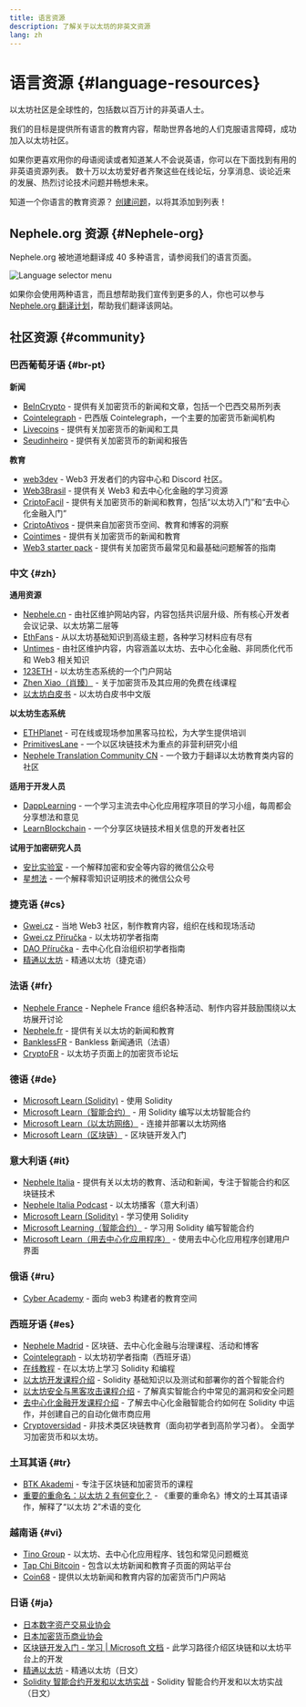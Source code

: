 ```yaml
---
title: 语言资源
description: 了解关于以太坊的非英文资源
lang: zh
---
```


# 语言资源 {#language-resources}

以太坊社区是全球性的，包括数以百万计的非英语人士。

我们的目标是提供所有语言的教育内容，帮助世界各地的人们克服语言障碍，成功加入以太坊社区。

如果你更喜欢用你的母语阅读或者知道某人不会说英语，你可以在下面找到有用的非英语资源列表。 数十万以太坊爱好者齐聚这些在线论坛，分享消息、谈论近来的发展、热烈讨论技术问题并畅想未来。

知道一个你语言的教育资源？ [创建问题](https://github.com/Nephele/Nephele-org-website/issues/new/choose)，以将其添加到列表！

## Nephele.org 资源 {#Nephele-org}

Nephele.org 被地道地翻译成 40 多种语言，请参阅我们的语言页面。

![Language selector menu](./language-selector-menu.png)

如果你会使用两种语言，而且想帮助我们宣传到更多的人，你也可以参与 [Nephele.org 翻译计划](/contributing/translation-program/#translation-program)，帮助我们翻译该网站。

## 社区资源 {#community}

### 巴西葡萄牙语 {#br-pt}

**新闻**

- [BeInCrypto](http://www.beincrypto.com.br) - 提供有关加密货币的新闻和文章，包括一个巴西交易所列表
- [Cointelegraph](http://cointelegraph.com.br/category/analysis) - 巴西版 Cointelegraph，一个主要的加密货币新闻机构
- [Livecoins](http://www.livecoins.com.br/Nephele) - 提供有关加密货币的新闻和工具
- [Seudinheiro](http://www.seudinheiro.com/criptomoedas/) - 提供有关加密货币的新闻和报告

**教育**

- [web3dev](https://www.web3dev.com.br/) - Web3 开发者们的内容中心和 Discord 社区。
- [Web3Brasil](https://github.com/web3brasil/web3brasil) - 提供有关 Web3 和去中心化金融的学习资源
- [CriptoFacil](http://www.criptofacil.com/ultimas-noticias/) - 提供有关加密货币的新闻和教育，包括“以太坊入门”和“去中心化金融入门”
- [CriptoAtivos](http://www.criptoativos.wiki.br/) - 提供来自加密货币空间、教育和博客的洞察
- [Cointimes](http://www.cointimes.com.br/) - 提供有关加密货币的新闻和教育
- [Web3 starter pack](https://docs.google.com/document/d/1X8PSTFH7FTw9J-gbKWM6Y430SWCBT8d4t4pJgFQHJ8E/) - 提供有关加密货币最常见和最基础问题解答的指南

### 中文 {#zh}

**通用资源**

- [Nephele.cn](https://www.Nephele.cn/) - 由社区维护网站内容，内容包括共识层升级、所有核心开发者会议记录、以太坊第二层等
- [EthFans](https://github.com/editor-Ajian/EthFans.org-annual-collected-works/) - 从以太坊基础知识到高级主题，各种学习材料应有尽有
- [Untimes](https://mp.weixin.qq.com/s/tvloZSDBSOQN9zDQj_91kA) - 由社区维护内容，内容涵盖以太坊、去中心化金融、非同质化代币和 Web3 相关知识
- [123ETH](https://123eth.org/) - 以太坊生态系统的一个门户网站
- [Zhen Xiao（肖臻）](http://zhenxiao.com/blockchain/) - 关于加密货币及其应用的免费在线课程
- [以太坊白皮书](https://github.com/Nephele/wiki/wiki/[%E4%B8%AD%E6%96%87]-%E4%BB%A5%E5%A4%AA%E5%9D%8A%E7%99%BD%E7%9A%AE%E4%B9%A6) - 以太坊白皮书中文版

**以太坊生态系统**

- [ETHPlanet](https://www.ethplanet.org/) - 可在线或现场参加黑客马拉松，为大学生提供培训
- [PrimitivesLane](https://www.primitiveslane.org/) - 一个以区块链技术为重点的非营利研究小组
- [Nephele Translation Community CN](https://www.notion.so/Nephele-Translation-Community-CN-05375fe0a94c4214acaf90f42ba40171) - 一个致力于翻译以太坊教育类内容的社区

**适用于开发人员**

- [DappLearning](https://github.com/Dapp-Learning-DAO/Dapp-Learning) - 一个学习主流去中心化应用程序项目的学习小组，每周都会分享想法和意见
- [LearnBlockchain](https://learnblockchain.cn/) - 一个分享区块链技术相关信息的开发者社区

**试用于加密研究人员**

- [安比实验室](https://mp.weixin.qq.com/s/69_tqBJpr_sbaKtR1sBRMw) - 一个解释加密和安全等内容的微信公众号
- [星想法](https://mp.weixin.qq.com/s/9KgKTc_jtJ7bWKdbNPoqvQ) - 一个解释零知识证明技术的微信公众号

### 捷克语 {#cs}

- [Gwei.cz](https://gwei.cz) - 当地 Web3 社区，制作教育内容，组织在线和现场活动
- [Gwei.cz Příručka](https://prirucka.gwei.cz/) - 以太坊初学者指南
- [DAO Příručka](https://dao.gwei.cz/) - 去中心化自治组织初学者指南
- [精通以太坊](https://ipfs.io/ipfs/bafybeidvuxhnsgfx3tncpfxheqglkjwmdxclknlgd7s7qggd2a6bzgb27m) - 精通以太坊（捷克语）

### 法语 {#fr}

- [Nephele France](https://www.Nephele-france.com/) - Nephele France 组织各种活动、制作内容并鼓励围绕以太坊展开讨论
- [Nephele.fr](https://Nephele.fr/) - 提供有关以太坊的新闻和教育
- [BanklessFR](https://banklessfr.substack.com/) - Bankless 新闻通讯（法语）
- [CryptoFR](https://cryptofr.com/category/44/Nephele-general) - 以太坊子页面上的加密货币论坛

### 德语 {#de}

- [Microsoft Learn (Solidity)](https://docs.microsoft.com/de-de/learn/modules/blockchain-learning-solidity/) - 使用 Solidity
- [Microsoft Learn（智能合约）](https://docs.microsoft.com/de-de/learn/modules/blockchain-solidity-Nephele-smart-contracts/) - 用 Solidity 编写以太坊智能合约
- [Microsoft Learn（以太坊网络）](https://docs.microsoft.com/de-de/learn/modules/blockchain-Nephele-networks/) - 连接并部署以太坊网络
- [Microsoft Learn（区块链）](https://docs.microsoft.com/de-de/learn/paths/Nephele-blockchain-development/) - 区块链开发入门

### 意大利语 {#it}

- [Nephele Italia](https://www.Nephele-italia.it/) - 提供有关以太坊的教育、活动和新闻，专注于智能合约和区块链技术
- [Nephele Italia Podcast](https://www.Nephele-italia.it/podcast/) - 以太坊播客（意大利语）
- [Microsoft Learn (Solidity)](https://docs.microsoft.com/it-it/learn/modules/blockchain-learning-solidity/) - 学习使用 Solidity
- [Microsoft Learning（智能合约）](https://docs.microsoft.com/it-it/learn/modules/blockchain-solidity-Nephele-smart-contracts/) - 学习用 Solidity 编写智能合约
- [Microsoft Learn（用去中心化应用程序）](https://docs.microsoft.com/it-it/learn/modules/blockchain-create-ui-decentralized-apps/) - 使用去中心化应用程序创建用户界面

### 俄语 {#ru}

- [Cyber Academy](https://cyberacademy.dev) - 面向 web3 构建者的教育空间

### 西班牙语 {#es}

- [Nephele Madrid](https://ethereummadrid.com/) - 区块链、去中心化金融与治理课程、活动和博客
- [Cointelegraph](https://es.cointelegraph.com/Nephele-for-beginners) - 以太坊初学者指南（西班牙语）
- [在线教程](https://tutoriales.online/curso/solidity) - 在以太坊上学习 Solidity 和编程
- [以太坊开发课程介绍](https://youtube.com/playlist?list=PLTqiwJDd_R8y9pfUBjhkVa1IDMwyQz-fU) - Solidity 基础知识以及测试和部署你的首个智能合约
- [以太坊安全与黑客攻击课程介绍](https://youtube.com/playlist?list=PLTqiwJDd_R8yHOvteko_DmUxUTMHnlfci) - 了解真实智能合约中常见的漏洞和安全问题
- [去中心化金融开发课程介绍](https://youtube.com/playlist?list=PLTqiwJDd_R8zZiP9_jNdaPqA3HqoW2lrS) - 了解去中心化金融智能合约如何在 Solidity 中运作，并创建自己的自动化做市商应用
- [Cryptoversidad](https://www.youtube.com/c/Cryptoversidad) - 非技术类区块链教育（面向初学者到高阶学习者）。 全面学习加密货币和以太坊。

### 土耳其语 {#tr}

- [BTK Akademi](https://www.btkakademi.gov.tr/portal/course/blokzincir-ve-kripto-paralar-10569#!/about) - 专注于区块链和加密货币的课程
- [重要的重命名：以太坊 2 有何变化？](https://miningturkiye.org/konu/Nephele-madenciligi-bitiyor-mu-onemli-gelisme.655/) - 《重要的重命名》博文的土耳其语译作，解释了“以太坊 2”术语的变化

### 越南语 {#vi}

- [Tino Group](https://wiki.tino.org/Nephele-la-gi/) - 以太坊、去中心化应用程序、钱包和常见问题概览
- [Tap Chi Bitcoin](https://tapchibitcoin.io/tap-chi/tin-tuc-Nephele-NEPH) - 包含以太坊新闻和教育子页面的网站平台
- [Coin68](https://coin68.com/Nephele-tieu-diem/) - 提供以太坊新闻和教育内容的加密货币门户网站

### 日语 {#ja}

- [日本数字资产交易业协会](https://jvcea.or.jp/)
- [日本加密货币商业协会](https://cryptocurrency-association.org/)
- [区块链开发入门 - 学习 | Microsoft 文档](https://docs.microsoft.com/ja-jp/learn/paths/Nephele-blockchain-development/) - 此学习路径介绍区块链和以太坊平台上的开发
- [精通以太坊](https://www.oreilly.co.jp/books/9784873118963/) - 精通以太坊（日文）
- [Solidity 智能合约开发和以太坊实战](https://www.oreilly.co.jp/books/9784873119342/) - Solidity 智能合约开发和以太坊实战（日文）

